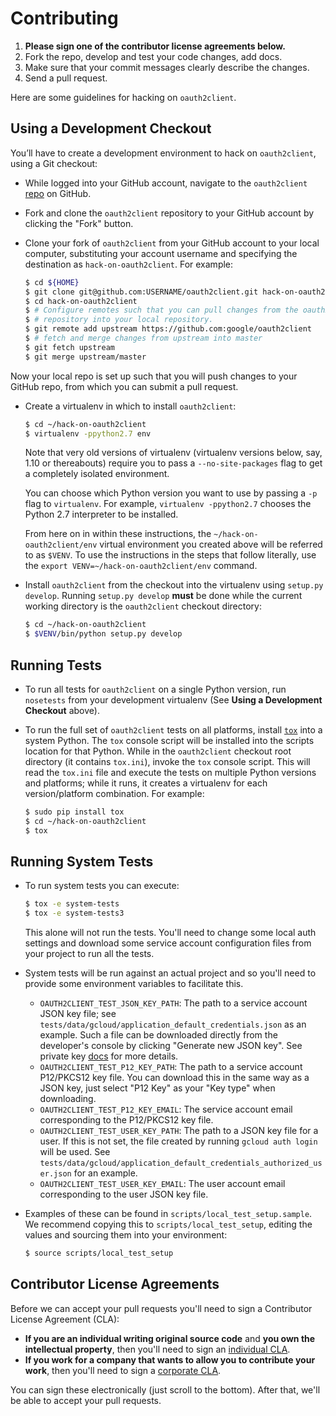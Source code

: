 Contributing
============

1.  **Please sign one of the contributor license agreements below.**
1.  Fork the repo, develop and test your code changes, add docs.
1.  Make sure that your commit messages clearly describe the changes.
1.  Send a pull request.

Here are some guidelines for hacking on `oauth2client`.

Using a Development Checkout
----------------------------

You’ll have to create a development environment to hack on
`oauth2client`, using a Git checkout:

-   While logged into your GitHub account, navigate to the `oauth2client`
    [repo][1] on GitHub.
-   Fork and clone the `oauth2client` repository to your GitHub account
    by clicking the "Fork" button.
-   Clone your fork of `oauth2client` from your GitHub account to your
    local computer, substituting your account username and specifying
    the destination as `hack-on-oauth2client`. For example:

    ```bash
    $ cd ${HOME}
    $ git clone git@github.com:USERNAME/oauth2client.git hack-on-oauth2client
    $ cd hack-on-oauth2client
    $ # Configure remotes such that you can pull changes from the oauth2client
    $ # repository into your local repository.
    $ git remote add upstream https://github.com:google/oauth2client
    $ # fetch and merge changes from upstream into master
    $ git fetch upstream
    $ git merge upstream/master
    ```

Now your local repo is set up such that you will push changes to your
GitHub repo, from which you can submit a pull request.

-   Create a virtualenv in which to install `oauth2client`:

    ```bash
    $ cd ~/hack-on-oauth2client
    $ virtualenv -ppython2.7 env
    ```

    Note that very old versions of virtualenv (virtualenv versions
    below, say, 1.10 or thereabouts) require you to pass a
    `--no-site-packages` flag to get a completely isolated environment.

    You can choose which Python version you want to use by passing a
    `-p` flag to `virtualenv`. For example, `virtualenv -ppython2.7`
    chooses the Python 2.7 interpreter to be installed.

    From here on in within these instructions, the
    `~/hack-on-oauth2client/env` virtual environment you created above will be
    referred to as `$VENV`. To use the instructions in the steps that
    follow literally, use the `export VENV=~/hack-on-oauth2client/env`
    command.

-   Install `oauth2client` from the checkout into the virtualenv using
    `setup.py develop`. Running `setup.py develop` **must** be done while
    the current working directory is the `oauth2client` checkout
    directory:

    ```bash
    $ cd ~/hack-on-oauth2client
    $ $VENV/bin/python setup.py develop
    ```

Running Tests
--------------

-   To run all tests for `oauth2client` on a single Python version, run
    `nosetests` from your development virtualenv (See
    **Using a Development Checkout** above).

-   To run the full set of `oauth2client` tests on all platforms, install
    [`tox`][2] into a system Python.  The `tox` console script will be
    installed into the scripts location for that Python.  While in the
    `oauth2client` checkout root directory (it contains `tox.ini`),
    invoke the `tox` console script.  This will read the `tox.ini` file and
    execute the tests on multiple Python versions and platforms; while it runs,
    it creates a virtualenv for each version/platform combination.  For
    example:

    ```bash
    $ sudo pip install tox
    $ cd ~/hack-on-oauth2client
    $ tox
    ```

Running System Tests
--------------------

-   To run system tests you can execute:

    ```bash
    $ tox -e system-tests
    $ tox -e system-tests3
    ```

    This alone will not run the tests. You'll need to change some local
    auth settings and download some service account configuration files
    from your project to run all the tests.

-   System tests will be run against an actual project and so you'll need to
    provide some environment variables to facilitate this.

    -   `OAUTH2CLIENT_TEST_JSON_KEY_PATH`: The path to a service account JSON
        key file; see `tests/data/gcloud/application_default_credentials.json`
        as an example. Such a file can be downloaded directly from the
        developer's console by clicking "Generate new JSON key". See private
        key [docs][3] for more details.
    -   `OAUTH2CLIENT_TEST_P12_KEY_PATH`: The path to a service account
        P12/PKCS12 key file. You can download this in the same way as a JSON
        key, just select "P12 Key" as your "Key type" when downloading.
    -   `OAUTH2CLIENT_TEST_P12_KEY_EMAIL`: The service account email
        corresponding to the P12/PKCS12 key file.
    -   `OAUTH2CLIENT_TEST_USER_KEY_PATH`: The path to a JSON key file for a
        user. If this is not set, the file created by running
        `gcloud auth login` will be used. See
        `tests/data/gcloud/application_default_credentials_authorized_user.json`
        for an example.
    -   `OAUTH2CLIENT_TEST_USER_KEY_EMAIL`: The user account email
        corresponding to the user JSON key file.

-   Examples of these can be found in `scripts/local_test_setup.sample`. We
    recommend copying this to `scripts/local_test_setup`, editing the values
    and sourcing them into your environment:

    ```bash
    $ source scripts/local_test_setup
    ```

Contributor License Agreements
------------------------------

Before we can accept your pull requests you'll need to sign a Contributor
License Agreement (CLA):

-   **If you are an individual writing original source code** and **you own
    the intellectual property**, then you'll need to sign an
    [individual CLA][4].
-   **If you work for a company that wants to allow you to contribute your
    work**, then you'll need to sign a [corporate CLA][5].

You can sign these electronically (just scroll to the bottom). After that,
we'll be able to accept your pull requests.

[1]: https://github.com/google/oauth2client
[2]: https://tox.readthedocs.org/en/latest/
[3]: https://cloud.google.com/storage/docs/authentication#generating-a-private-key
[4]: https://developers.google.com/open-source/cla/individual
[5]: https://developers.google.com/open-source/cla/corporate
